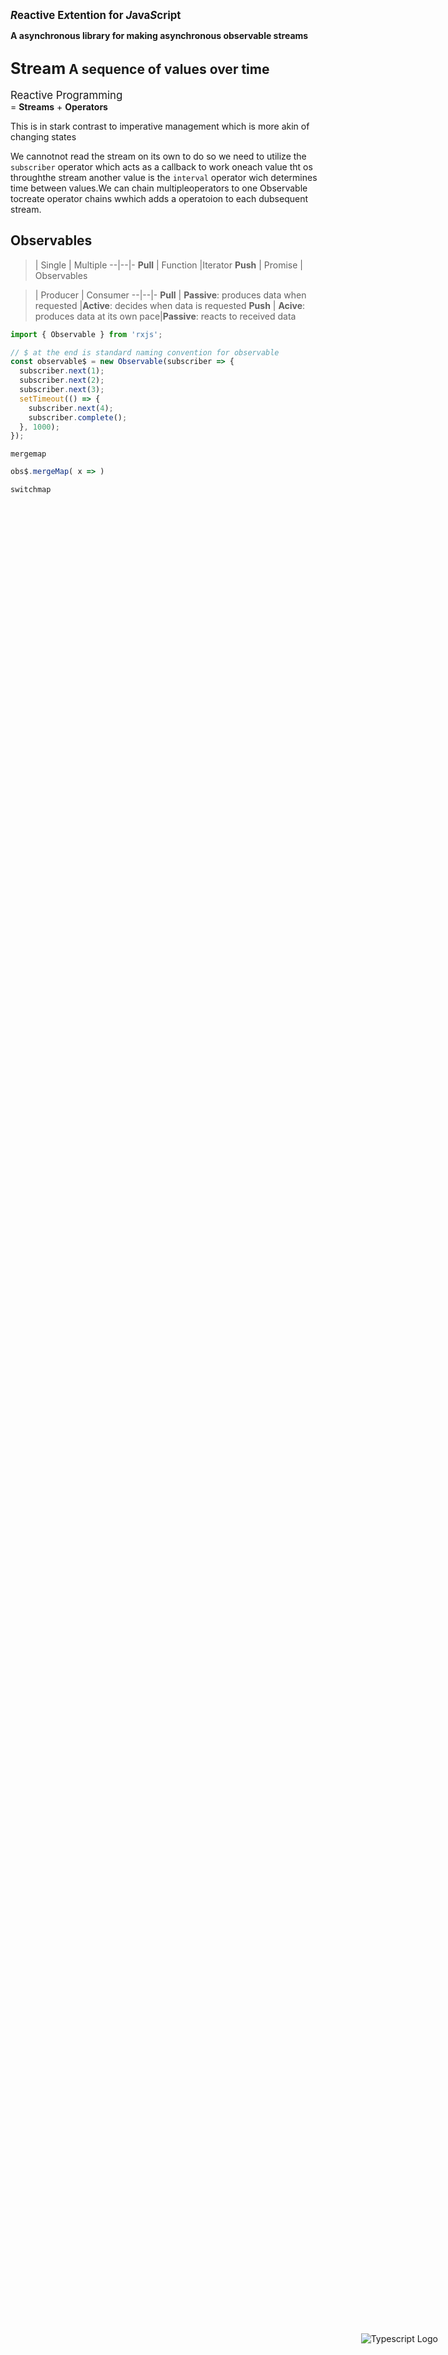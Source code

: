 <head>
  <link 
      rel="stylesheet" 
      type="text/css" 
      media="all" 
      href="../boilerplate/color.css"/>
  <link 
      rel="stylesheet" 
      type="text/css" 
      media="all" 
      href="../boilerplate/CSS.css"/>
    <link 
      href="https://fonts.googleapis.com/css?family=Fira+Mono:500&display=swap" 
      rel="stylesheet">
    <script src="https://code.jquery.com/jquery-3.5.1.min.js" integrity="sha256-9/aliU8dGd2tb6OSsuzixeV4y/faTqgFtohetphbbj0=" crossorigin="anonymous"></script>
<style> 
  #stack-container {
    position: fixed;
    height: 5em;
    display: flex;
    flex-direction: column-reverse;
    bottom:5vh;
    right: 5vw;
}
h1{color:purple}
</style>
</head>    

<div id="stack-container">
<img src="https://rxjs.dev/assets/images/logos/Rx_Logo_S.png" alt="Typescript Logo">
</div>

<big><b class="SkyBlue"><i class="Orange">R</i>eactive E<i class="Orange">x</i>tention for <i class="Orange">J</i>ava<i class="Orange">S</i>cript</b></big>

<b class="Violet">A asynchronous library for making asynchronous observable streams</b> 

## <big class="Purple" style="size:2em;">Stream</big> <span class="DarkViolet">A sequence of values over time</span>

<big class="Tomato">Reactive Programming</big> <br>= **<span class="Purple">Streams</span>** + **<span class="Violet">Operators</span>**

This is in stark contrast to imperative management which is more akin of changing states

We cannotnot read the stream on its own to do so we need to utilize the `subscriber` operator which acts as a callback to work oneach value tht os throughthe stream another value is the `interval` operator wich determines time between values.We can chain multipleoperators to one Observable tocreate operator chains wwhich adds a operatoion to each dubsequent stream. 

## Observables

>   | Single   |  Multiple
--|--|-
**Pull** | Function |Iterator 
**Push** | Promise | Observables 



>   | Producer   |  Consumer
--|--|-
**Pull** | **Passive**: produces data when requested |**Active**: decides when data is requested 
**Push** | **Acive**: produces data at its own pace|**Passive**: reacts to received data 

``` js
import { Observable } from 'rxjs';

// $ at the end is standard naming convention for observable
const observable$ = new Observable(subscriber => {
  subscriber.next(1);
  subscriber.next(2);
  subscriber.next(3);
  setTimeout(() => {
    subscriber.next(4);
    subscriber.complete();
  }, 1000);
});
```

`mergemap` 
```ts
obs$.mergeMap( x => )
```
`switchmap`
